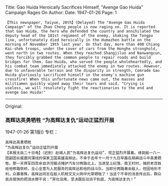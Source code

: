 Title: Gao Huida Heroically Sacrifices Himself, "Avenge Gao Huida" Campaign Rages On
Author:
Date: 1947-01-26
Page: 1

    【This newspaper, Taiyue, 20th】(Delayed) The "Avenge Gao Huida Campaign" of the Zhao Cheng people is now raging on. It is reported that Gao Huida, the hero who defended the country and annihilated the deputy head of the 181st regiment of the enemy, shaking the Tongpu line, unfortunately died heroically in the Humazhen battle on the morning of November 19th last year. On that day, more than 400 Chiang Kai-shek troops, under the cover of cars from the Honghe stronghold, went north in two routes. When they reached Shangjiluo and Nanwangcun, they forcibly grabbed the common people to repair roads and build bridges for them. Gao Huida, who served the people wholeheartedly, and his combat team immediately attacked the enemy in two routes. However, due to unfavorable terrain and the disparity in strength, Comrade Gao Huida gloriously sacrificed himself in the enemy's machine gun crossfire! When this unfortunate news came out, the masses and militiamen quickly wiped away their tears and said, "Crying is useless, we will resolutely fight the reactionaries to the end and avenge Gao Huida!"



<hr /> 

Original: 


### 高辉达英勇牺牲  “为高辉达复仇”运动正猛烈开展

1947-01-26
第1版()
专栏：

    高辉达英勇牺牲
    “为高辉达复仇”运动正猛烈开展
    【本报太岳二十日电】（迟到）赵城人民“为高辉达复仇运动”，现正猛烈开展着。缘毙敌一八一团副团长威震同蒲线的保家卫国英雄高辉达，不幸于去年十一月十九日早晨在胡麻战斗中英勇牺牲。那一天蒋军四百余自洪河据点掩护汽车分两路北上，当进至上纪落、南王村时，强抓老百姓给他修路筑桥，全心全意为人民服务的高辉达和他的战斗队，当即分两路袭击敌人，但因地形不利，众寡悬殊，高辉达同志在敌人机枪交叉火网中光荣牺牲了！当这个不幸的消息传出后，群众民兵很快的把泪水擦干说：“哭也没用，坚决跟反动派干到底，为高辉达复仇！”
